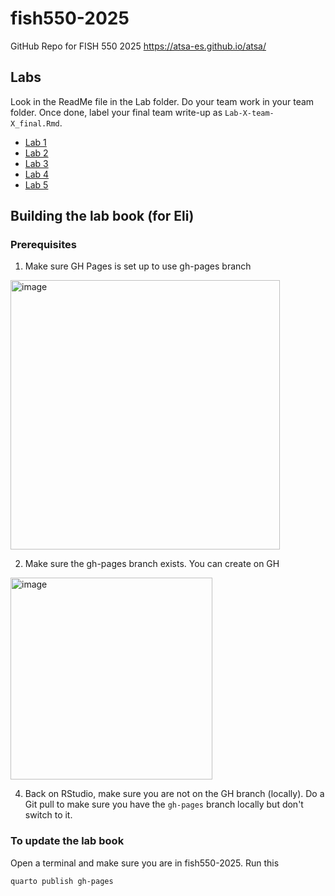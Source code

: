 # fish550-2025

GitHub Repo for FISH 550 2025 https://atsa-es.github.io/atsa/

## Labs

Look in the ReadMe file in the Lab folder. Do your team work in your team folder. Once done, label your final team write-up as `Lab-X-team-X_final.Rmd`.

* [Lab 1](https://github.com/atsa-es/fish550-2025/tree/main/Lab-1) 
* [Lab 2](https://github.com/atsa-es/fish550-2025/tree/main/Lab-2)
* [Lab 3](https://github.com/atsa-es/fish550-2025/tree/main/Lab-3) 
* [Lab 4](https://github.com/atsa-es/fish550-2025/tree/main/Lab-4) 
* [Lab 5](https://github.com/atsa-es/fish550-2025/tree/main/Lab-5)

## Building the lab book (for Eli)

### Prerequisites

1. Make sure GH Pages is set up to use gh-pages branch

<img width="431" alt="image" src="https://github.com/user-attachments/assets/343f1a70-b5c4-47d8-aa14-764d5a6bc681" />

2. Make sure the gh-pages branch exists. You can create on GH
   
<img width="323" alt="image" src="https://github.com/user-attachments/assets/49b7fbc1-62c0-4b7a-bd71-6e2a306c962d" />

4. Back on RStudio, make sure you are not on the GH branch (locally). Do a Git pull to make sure you have the `gh-pages` branch locally but don't switch to it.

### To update the lab book

Open a terminal and make sure you are in fish550-2025. Run this
```
quarto publish gh-pages
```
